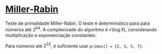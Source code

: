 # [Miller-Rabin](miller_rabin.cpp)

Teste de primalidade Miller-Rabin. O teste é determinístico para para números até $2^{64}$. A complexixade do algoritmo é $\mathcal{O}(\log X)$, considerando multiplicação e exponenciação constantes.

Para números até $2^{32}$, é suficiente usar `primes[] = {2, 3, 5, 7}`.
